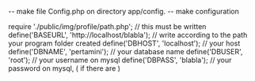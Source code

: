 -- make file Config.php on directory app/config.
-- make configuration

require './public/img/profile/path.php'; // this must be written
define('BASEURL', 'http://localhost/blabla'); // write according to the path your program folder created
define('DBHOST', 'localhost'); // your host
define('DBNAME', 'pertamini'); // your database name
define('DBUSER', 'root'); // your username on mysql
define('DBPASS', 'blabla'); // your password on mysql, ( if there are )
